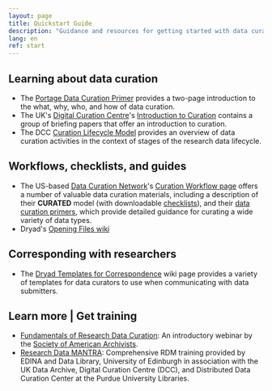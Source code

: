 ```yaml
---
layout: page
title: Quickstart Guide
description: "Guidance and resources for getting started with data curation."
lang: en
ref: start
---
```

<!---

<table style="background-color: #ffff99;">
<tbody>
<tr>
<td>
<p><span>More about this page:</span></p>
<p>This content will be created and curated by site admins (e.g. Portage CEG members), and will evolve into a one-stop 'Here's how to get started with data curation' type resource</p>
</td>
</tr>
</tbody>
</table>

--->

## Learning about data curation
* The [Portage Data Curation Primer](https://portagenetwork.ca/wp-content/uploads/2019/09/Curation_Primer_Aug2019_EN.pdf) provides a two-page introduction to the what, why, who, and how of data curation.
* The UK's [Digital Curation Centre](https://www.dcc.ac.uk/)'s [Introduction to Curation](https://www.dcc.ac.uk/guidance/briefing-papers/introduction-curation) contains a group of briefing papers that offer an introduction to curation.
* The DCC [Curation Lifecycle Model](https://www.dcc.ac.uk/guidance/curation-lifecycle-model) provides an overview of data curation activities in the context of stages of the research data lifecycle.

## Workflows, checklists, and guides
* The US-based [Data Curation Network](http://datacurationnetwork.org/)'s [Curation Workflow page](https://datacurationnetwork.org/resources/) offers a number of valuable data curation materials, including a description of their **CURATED** model (with downloadable [checklists](https://docs.google.com/document/d/1RWt2obXOOeJRRFmVo9VAkl4h41cL33Zm5YYny3hbPZ8/edit)), and their [data curation primers](https://github.com/DataCurationNetwork/data-primers), which provide detailed guidance for curating a wide variety of data types.
* Dryad's [Opening Files wiki](http://wiki.datadryad.org/Opening_Files)

## Corresponding with researchers
* The [Dryad Templates for Correspondence](http://wiki.datadryad.org/Templates_for_Correspondence) wiki page provides a variety of templates for data curators to use when communicating with data submitters.

## Learn more | Get training
* [Fundamentals of Research Data Curation](https://www2.archivists.org/prof-education/course-catalog/fundamentals-of-research-data-curation): An introductory webinar by the [Society of American Archivists](https://www2.archivists.org).
* [Research Data MANTRA](https://mantra.edina.ac.uk/libtraining.html): Comprehensive RDM training provided by EDINA and Data Library, University of Edinburgh in association with the UK Data Archive, Digital Curation Centre (DCC), and Distributed Data Curation Center at the Purdue University Libraries.
